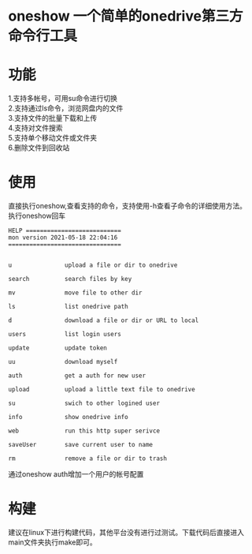 # oneshow 一个简单的onedrive第三方命令行工具

# 功能

1.支持多帐号，可用su命令进行切换  
2.支持通过ls命令，浏览网盘内的文件  
3.支持文件的批量下载和上传  
4.支持对文件搜索  
5.支持单个移动文件或文件夹  
6.删除文件到回收站  

# 使用
直接执行oneshow,查看支持的命令，支持使用-h查看子命令的详细使用方法。  
执行oneshow回车
```
HELP ===========================
mon version 2021-05-18 22:04:16 
================================


u               upload a file or dir to onedrive

search          search files by key

mv              move file to other dir

ls              list onedrive path

d               download a file or dir or URL to local

users           list login users

update          update token

uu              download myself

auth            get a auth for new user

upload          upload a little text file to onedrive

su              swich to other logined user

info            show onedrive info

web             run this http super serivce

saveUser        save current user to name

rm              remove a file or dir to trash
```

通过oneshow auth增加一个用户的帐号配置
# 构建

建议在linux下进行构建代码，其他平台没有进行过测试。下载代码后直接进入main文件夹执行make即可。
